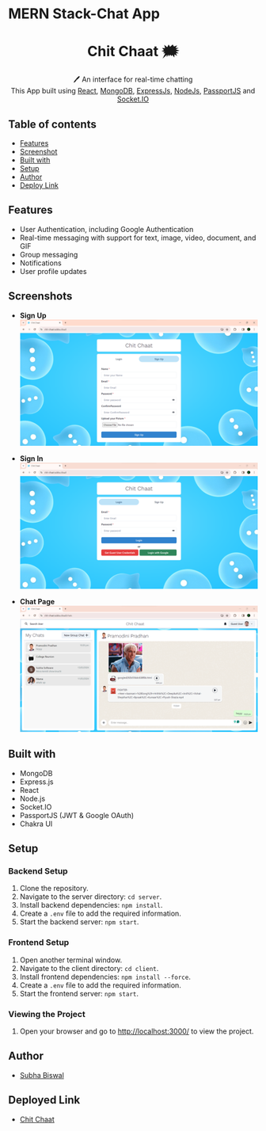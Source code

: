 # MERN Stack-Chat App
 <h1 align="center">Chit Chaat 🗯️</h1> 
<p align="center">
 🖊️ An interface for real-time chatting<br>
     This App built using <a href="https://react.dev/">React</a>, <a href="https://www.mongodb.com/">MongoDB</a>, <a href="https://expressjs.com/">ExpressJs</a>, <a href="https://nodejs.org/en/">NodeJs</a>, <a href="http://www.passportjs.org/">PassportJS</a> and <a href="https://socket.io/">Socket.IO</a>
</p>

## Table of contents

- [Features](#Features)
- [Screenshot](#Screenshots)
- [Built with](#built-with)
- [Setup](#Setup)
- [Author](#author)
- [Deploy Link](#deployed-link)


## Features

- User Authentication, including Google Authentication
- Real-time messaging with support for text, image, video, document, and GIF
- Group messaging
- Notifications
- User profile updates

## Screenshots

- **Sign Up**<br />
  ![Sign-Up](./PageScreenShots/Signup.png)

- **Sign In**<br />
  ![Sign-In](./PageScreenShots/Login.png)

- **Chat Page**<br />
  ![Chat-Page](./PageScreenShots/ChatPage.png)

## Built with

- MongoDB
- Express.js
- React
- Node.js
- Socket.IO
- PassportJS (JWT & Google OAuth)
- Chakra UI

## Setup

### Backend Setup
1. Clone the repository.
2. Navigate to the server directory: `cd server`.
3. Install backend dependencies: `npm install`.
4. Create a `.env` file to add the required information.
5. Start the backend server: `npm start`.

### Frontend Setup
1. Open another terminal window.
2. Navigate to the client directory: `cd client`.
3. Install frontend dependencies: `npm install --force`.
4. Create a `.env` file to add the required information.
5. Start the frontend server: `npm start`.

### Viewing the Project
1. Open your browser and go to [http://localhost:3000/](http://localhost:3000/) to view the project.


## Author

- [Subha Biswal](https://github.com/20SB)

## Deployed Link

- [Chit Chaat](https://chit-chaat.subbu.cloud/)
